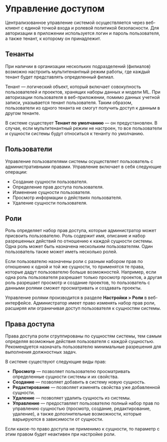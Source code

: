 # Управление доступом

Централизованное управление системой осуществляется через веб-клиент с единой точкой входа и ролевой политикой безопасности. Для авторизации в приложении используется логин и пароль пользователя, а также тенант, к которому он принадлежит.

## Тенанты

При наличии в организации нескольких подразделений (филиалов) возможно настроить мультитенантный режим работы, где каждый тенант будет представлять определенный филиал. 

Тенант — логический объект, который включает совокупность пользователей и проектов, хранящих наборы данных и модели ML. При авторизации пользователя в веб-приложении, помимо данных учетной записи, указывается тенант пользователя. Таким образом, пользователи из одного тенанта не смогут получить доступ к данным в другом тенанте.

В системе существует **Тенант по умолчанию** — он предустановлен. В случае, если мультитенантный режим не настроен, то все пользователи и сущности системы будут относиться к тенанту по умолчанию.


## Пользователи

Управление пользователями системы осуществляет пользователь с административными правами. Управление включает в себя следующие операции:
* Создание сущности пользователя.
* Определение прав доступа пользователя.
* Изменение сущности пользователя.
* Просмотр информации о действиях пользователя.
* Удаление сущности пользователя.

## Роли

Роль определяет набор прав доступа, которые администратор может присвоить пользователю. Роль содержит имя, описание и набор разрешенных действий по отношению к каждой сущности системы. Одна роль может быть назначена нескольким пользователям. Один пользователь также может иметь несколько ролей. 

Если пользователю назначены роли с разным набором прав по отношению к одной и той же сущности, то применятся те права, которые дадут пользователю больше возможностей. Например, если одна роль пользователя разрешает только просмотр проектов, а другая роль разрешает просмотр и создание проектов, то пользователь с данными ролями сможет просматривать и создавать проекты.  

Управление ролями производится в разделе **Настройки > Роли** в веб-интерфейсе. Администратор имеет право изменять набор прав роли, расширяя или ограничивая доступ пользователя к сущностям системы.


## Права доступа
Права доступа роли сгруппированы по сущностям системы, тем самым определяя возможные действия пользователя с каждой сущностью. Рекомендуется назначать пользователю минимальные разрешения для выполнения должностных задач.

В системе существуют следующие виды прав:
* **Просмотр** — позволяет пользователю просматривать определенные сущности системы и их свойства. 
* **Создание** — позволяет добавить в систему новую сущность. 
* **Редактирование** — позволяет изменять свойства уже добавленной сущности. 
* **Удаление** — позволяет удалить сущность из системы. 
* **Управление** — предоставляет пользователю полный набор прав по управлению сущностью (просмотр, создание, редактирование, удаление), а также дополнительные возможности, которые варьируются в зависимости от сущности. 
  
Если какое-то право доступа не применимо к сущности, то параметр с этим правом будет неактивен при настройке роли. 

